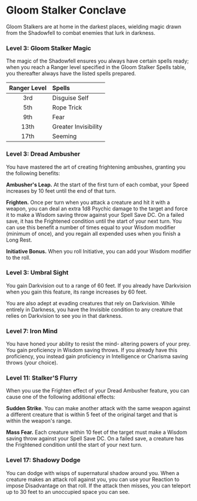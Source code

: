 # Gloom Stalker Conclave

Gloom Stalkers are at home in the darkest places, wielding magic drawn from the Shadowfell to combat enemies that lurk in darkness.

### Level 3: Gloom Stalker Magic

The magic of the Shadowfell ensures you always have certain spells ready; when you reach a Ranger level specified in the Gloom Stalker Spells table, you thereafter always have the listed spells prepared.

| Ranger Level | Spells |
|:---:|:---|
| 3rd | Disguise Self |
| 5th | Rope Trick |
| 9th | Fear |
| 13th | Greater Invisibility |
| 17th | Seeming |

### Level 3: Dread Ambusher

You have mastered the art of creating frightening ambushes, granting you the following benefits:

**Ambusher's Leap.** At the start of the first turn of each combat, your Speed increases by 10 feet until the end of that turn.

**Frighten.** Once per turn when you attack a creature and hit it with a weapon, you can deal an extra 1d8 Psychic damage to the target and force it to make a Wisdom saving throw against your Spell Save DC. On a failed save, it has the Frightened condition until the start of your next turn. You can use this benefit a number of times equal to your Wisdom modifier (minimum of once), and you regain all expended uses when you finish a Long Rest.

**Initiative Bonus.** When you roll Initiative, you can add your Wisdom modifier to the roll.

### Level 3: Umbral Sight

You gain Darkvision out to a range of 60 feet. If you already have Darkvision when you gain this feature, its range increases by 60 feet.

You are also adept at evading creatures that rely on Darkvision. While entirely in Darkness, you have the Invisible condition to any creature that relies on Darkvision to see you in that darkness.

### Level 7: Iron Mind

You have honed your ability to resist the mind- altering powers of your prey. You gain proficiency in Wisdom saving throws. If you already have this proficiency, you instead gain proficiency in Intelligence or Charisma saving throws (your choice).
 
### Level 11: Stalker'S Flurry

When you use the Frighten effect of your Dread Ambusher feature, you can cause one of the following additional effects:

**Sudden Strike**. You can make another attack with the same weapon against a different creature that is within 5 feet of the original target and that is within the weapon's range.

**Mass Fear.** Each creature within 10 feet of the target must make a Wisdom saving throw against your Spell Save DC. On a failed save, a creature has the Frightened condition until the start of your next turn.

### Level 17: Shadowy Dodge

You can dodge with wisps of supernatural shadow around you. When a creature makes an attack roll against you, you can use your Reaction to impose Disadvantage on that roll. If the attack then misses, you can teleport up to 30 feet to an unoccupied space you can see.
